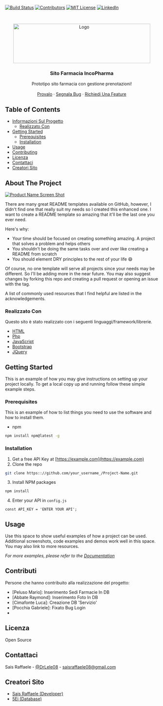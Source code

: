 <!-- PROJECT SHIELDS -->
[![Build Status][build-shield]]()
[![Contributors][contributors-shield]]()
[![MIT License][license-shield]][license-url]
[![LinkedIn][linkedin-shield]][linkedin-url]



<!-- PROJECT LOGO -->
<br />
<p align="center">
  <a href="https://github.com/othneildrew/Best-README-Template">
    <img src="http://www.incofarma.it/images/logo_inco.gif" alt="Logo" width="450" height="130">
  </a>

  <h3 align="center">Sito Farmacia IncoPharma</h3>

  <p align="center">
    Prototipo sito farmacia con gestione prenotazioni!
    <br />
    <br />
    <a href="https://www.saisraffaele.net/FarmaciaASL">Provalo</a>
    ·
    <a href="https://www.saisraffaele.net/FarmaciaASL/Contattaci.php">Segnala Bug</a>
    ·
    <a href="https://www.saisraffaele.net/FarmaciaASL/Contattaci.php">Richiedi Una Feature</a>
  </p>
</p>



<!-- TABLE OF CONTENTS -->
## Table of Contents

* [Informazioni Sul Progetto](#about-the-project)
  * [Realizzato Con](#built-with)
* [Getting Started](#getting-started)
  * [Prerequisites](#prerequisites)
  * [Installation](#installation)
* [Usage](#usage)
* [Contributing](#contributing)
* [Licenza](#license)
* [Contattaci](#contattaci)
* [Creatori Sito](#creatori-sito)



<!-- ABOUT THE PROJECT -->
## About The Project

[![Product Name Screen Shot][product-screenshot]](https://example.com)

There are many great README templates available on GitHub, however, I didn't find one that really suit my needs so I created this enhanced one. I want to create a README template so amazing that it'll be the last one you ever need.

Here's why:
* Your time should be focused on creating something amazing. A project that solves a problem and helps others
* You shouldn't be doing the same tasks over and over like creating a README from scratch
* You should element DRY principles to the rest of your life :smile:

Of course, no one template will serve all projects since your needs may be different. So I'll be adding more in the near future. You may also suggest changes by forking this repo and creating a pull request or opening an issue with the tag.

A list of commonly used resources that I find helpful are listed in the acknowledgements.

### Realizzato Con
Questo sito è stato realizzato con i seguenti linguaggi/framework/librerie.
* [HTML](https://www.w3.org/html/)
* [Php](https://php.net/)
* [JavaScript](https://www.javascript.com/)
* [Bootstrap](https://getbootstrap.com)
* [JQuery](https://jquery.com)



<!-- GETTING STARTED -->
## Getting Started

This is an example of how you may give instructions on setting up your project locally.
To get a local copy up and running follow these simple example steps.

### Prerequisites

This is an example of how to list things you need to use the software and how to install them.
* npm
```sh
npm install npm@latest -g
```

### Installation

1. Get a free API Key at [https://example.com](https://example.com)
2. Clone the repo
```sh
git clone https:://github.com/your_username_/Project-Name.git
```
3. Install NPM packages
```sh
npm install
```
4. Enter your API in `config.js`
```JS
const API_KEY = 'ENTER YOUR API';
```



<!-- USAGE EXAMPLES -->
## Usage

Use this space to show useful examples of how a project can be used. Additional screenshots, code examples and demos work well in this space. You may also link to more resources.

_For more examples, please refer to the [Documentation](https://example.com)_



<!-- CONTRIBUTING -->
## Contributi

Persone che hanno contribuito alla realizzazione del progetto:
* [Peluso Mario]: Inserimento Sedi Farmacie In DB
* [Abbate Raymond]: Inserimento Foto In DB
* [Cimafonte Luca]: Creazione DB 'Servizio'
* [Pocchia Gabriele]: Fixato Bug Login
* [Demuro Matteo]: Tester



<!-- LICENSE -->
## Licenza

Open Source



<!-- CONTACT -->
## Contattaci

Sais Raffaele - [@DrLele08](https://twitter.com/DrLele08) - saisraffaele08@gmail.com




<!-- ACKNOWLEDGEMENTS -->
## Creatori Sito
* [Sais Raffaele (Developer)](https://twitter.com/DrLele08)
* [5Ei (Database)](https://twitter.com/DrLele08)





<!-- MARKDOWN LINKS & IMAGES -->
[build-shield]: https://img.shields.io/badge/build-passing-brightgreen.svg?style=flat-square
[contributors-shield]: https://img.shields.io/badge/contributors-1-orange.svg?style=flat-square
[license-shield]: https://img.shields.io/badge/license-MIT-blue.svg?style=flat-square
[license-url]: https://choosealicense.com/licenses/mit
[linkedin-shield]: https://img.shields.io/badge/-LinkedIn-black.svg?style=flat-square&logo=linkedin&colorB=555
[linkedin-url]: https://www.linkedin.com/in/raffaele-sais-746ba8174/
[product-screenshot]: https://raw.githubusercontent.com/othneildrew/Best-README-Template/master/screenshot.png
